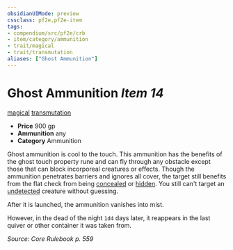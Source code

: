 ```yaml
---
obsidianUIMode: preview
cssclass: pf2e,pf2e-item
tags:
- compendium/src/pf2e/crb
- item/category/ammunition
- trait/magical
- trait/transmutation
aliases: ["Ghost Ammunition"]
---
```

# Ghost Ammunition *Item 14*  
[magical](../../../Rules/traits/magical.md)  [transmutation](../../../Rules/traits/transmutation.md)  

- **Price** 900 gp
- **Ammunition** any
- **Category** Ammunition

Ghost ammunition is cool to the touch. This ammunition has the benefits of the ghost touch property rune and can fly through any obstacle except those that can block incorporeal creatures or effects. Though the ammunition penetrates barriers and ignores all cover, the target still benefits from the flat check from being [concealed](../../../Rules/conditions.md#Concealed) or [hidden](../../../Rules/conditions.md#Hidden). You still can't target an [undetected](../../../Rules/conditions.md#Undetected) creature without guessing.

After it is launched, the ammunition vanishes into mist.

However, in the dead of the night `1d4` days later, it reappears in the last quiver or other container it was taken from.

*Source: Core Rulebook p. 559*
